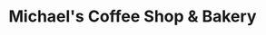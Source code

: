 ---
title: "Michael's Coffee Shop & Bakery"
url: /estevan/michaels-coffee-shop-and-bakery/
shop: coffee
---
